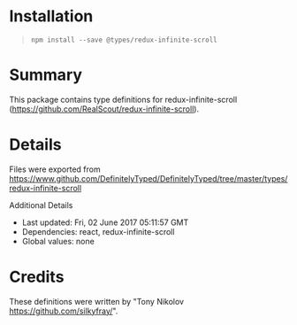 # Installation
> `npm install --save @types/redux-infinite-scroll`

# Summary
This package contains type definitions for redux-infinite-scroll (https://github.com/RealScout/redux-infinite-scroll).

# Details
Files were exported from https://www.github.com/DefinitelyTyped/DefinitelyTyped/tree/master/types/redux-infinite-scroll

Additional Details
 * Last updated: Fri, 02 June 2017 05:11:57 GMT
 * Dependencies: react, redux-infinite-scroll
 * Global values: none

# Credits
These definitions were written by "Tony Nikolov <https://github.com/silkyfray/>".
